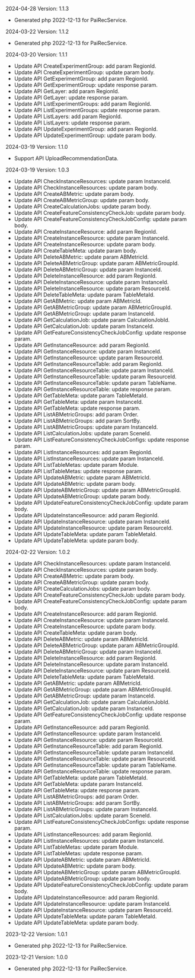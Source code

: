 2024-04-28 Version: 1.1.3
- Generated php 2022-12-13 for PaiRecService.

2024-03-22 Version: 1.1.2
- Generated php 2022-12-13 for PaiRecService.

2024-03-20 Version: 1.1.1
- Update API CreateExperimentGroup: add param RegionId.
- Update API CreateExperimentGroup: update param body.
- Update API GetExperimentGroup: add param RegionId.
- Update API GetExperimentGroup: update response param.
- Update API GetLayer: add param RegionId.
- Update API GetLayer: update response param.
- Update API ListExperimentGroups: add param RegionId.
- Update API ListExperimentGroups: update response param.
- Update API ListLayers: add param RegionId.
- Update API ListLayers: update response param.
- Update API UpdateExperimentGroup: add param RegionId.
- Update API UpdateExperimentGroup: update param body.


2024-03-19 Version: 1.1.0
- Support API UploadRecommendationData.


2024-03-19 Version: 1.0.3
- Update API CheckInstanceResources: update param InstanceId.
- Update API CheckInstanceResources: update param body.
- Update API CreateABMetric: update param body.
- Update API CreateABMetricGroup: update param body.
- Update API CreateCalculationJobs: update param body.
- Update API CreateFeatureConsistencyCheckJob: update param body.
- Update API CreateFeatureConsistencyCheckJobConfig: update param body.
- Update API CreateInstanceResource: add param RegionId.
- Update API CreateInstanceResource: update param InstanceId.
- Update API CreateInstanceResource: update param body.
- Update API CreateTableMeta: update param body.
- Update API DeleteABMetric: update param ABMetricId.
- Update API DeleteABMetricGroup: update param ABMetricGroupId.
- Update API DeleteABMetricGroup: update param InstanceId.
- Update API DeleteInstanceResource: add param RegionId.
- Update API DeleteInstanceResource: update param InstanceId.
- Update API DeleteInstanceResource: update param ResourceId.
- Update API DeleteTableMeta: update param TableMetaId.
- Update API GetABMetric: update param ABMetricId.
- Update API GetABMetricGroup: update param ABMetricGroupId.
- Update API GetABMetricGroup: update param InstanceId.
- Update API GetCalculationJob: update param CalculationJobId.
- Update API GetCalculationJob: update param InstanceId.
- Update API GetFeatureConsistencyCheckJobConfig: update response param.
- Update API GetInstanceResource: add param RegionId.
- Update API GetInstanceResource: update param InstanceId.
- Update API GetInstanceResource: update param ResourceId.
- Update API GetInstanceResourceTable: add param RegionId.
- Update API GetInstanceResourceTable: update param InstanceId.
- Update API GetInstanceResourceTable: update param ResourceId.
- Update API GetInstanceResourceTable: update param TableName.
- Update API GetInstanceResourceTable: update response param.
- Update API GetTableMeta: update param TableMetaId.
- Update API GetTableMeta: update param InstanceId.
- Update API GetTableMeta: update response param.
- Update API ListABMetricGroups: add param Order.
- Update API ListABMetricGroups: add param SortBy.
- Update API ListABMetricGroups: update param InstanceId.
- Update API ListCalculationJobs: update param SceneId.
- Update API ListFeatureConsistencyCheckJobConfigs: update response param.
- Update API ListInstanceResources: add param RegionId.
- Update API ListInstanceResources: update param InstanceId.
- Update API ListTableMetas: update param Module.
- Update API ListTableMetas: update response param.
- Update API UpdateABMetric: update param ABMetricId.
- Update API UpdateABMetric: update param body.
- Update API UpdateABMetricGroup: update param ABMetricGroupId.
- Update API UpdateABMetricGroup: update param body.
- Update API UpdateFeatureConsistencyCheckJobConfig: update param body.
- Update API UpdateInstanceResource: add param RegionId.
- Update API UpdateInstanceResource: update param InstanceId.
- Update API UpdateInstanceResource: update param ResourceId.
- Update API UpdateTableMeta: update param TableMetaId.
- Update API UpdateTableMeta: update param body.


2024-02-22 Version: 1.0.2
- Update API CheckInstanceResources: update param InstanceId.
- Update API CheckInstanceResources: update param body.
- Update API CreateABMetric: update param body.
- Update API CreateABMetricGroup: update param body.
- Update API CreateCalculationJobs: update param body.
- Update API CreateFeatureConsistencyCheckJob: update param body.
- Update API CreateFeatureConsistencyCheckJobConfig: update param body.
- Update API CreateInstanceResource: add param RegionId.
- Update API CreateInstanceResource: update param InstanceId.
- Update API CreateInstanceResource: update param body.
- Update API CreateTableMeta: update param body.
- Update API DeleteABMetric: update param ABMetricId.
- Update API DeleteABMetricGroup: update param ABMetricGroupId.
- Update API DeleteABMetricGroup: update param InstanceId.
- Update API DeleteInstanceResource: add param RegionId.
- Update API DeleteInstanceResource: update param InstanceId.
- Update API DeleteInstanceResource: update param ResourceId.
- Update API DeleteTableMeta: update param TableMetaId.
- Update API GetABMetric: update param ABMetricId.
- Update API GetABMetricGroup: update param ABMetricGroupId.
- Update API GetABMetricGroup: update param InstanceId.
- Update API GetCalculationJob: update param CalculationJobId.
- Update API GetCalculationJob: update param InstanceId.
- Update API GetFeatureConsistencyCheckJobConfig: update response param.
- Update API GetInstanceResource: add param RegionId.
- Update API GetInstanceResource: update param InstanceId.
- Update API GetInstanceResource: update param ResourceId.
- Update API GetInstanceResourceTable: add param RegionId.
- Update API GetInstanceResourceTable: update param InstanceId.
- Update API GetInstanceResourceTable: update param ResourceId.
- Update API GetInstanceResourceTable: update param TableName.
- Update API GetInstanceResourceTable: update response param.
- Update API GetTableMeta: update param TableMetaId.
- Update API GetTableMeta: update param InstanceId.
- Update API GetTableMeta: update response param.
- Update API ListABMetricGroups: add param Order.
- Update API ListABMetricGroups: add param SortBy.
- Update API ListABMetricGroups: update param InstanceId.
- Update API ListCalculationJobs: update param SceneId.
- Update API ListFeatureConsistencyCheckJobConfigs: update response param.
- Update API ListInstanceResources: add param RegionId.
- Update API ListInstanceResources: update param InstanceId.
- Update API ListTableMetas: update param Module.
- Update API ListTableMetas: update response param.
- Update API UpdateABMetric: update param ABMetricId.
- Update API UpdateABMetric: update param body.
- Update API UpdateABMetricGroup: update param ABMetricGroupId.
- Update API UpdateABMetricGroup: update param body.
- Update API UpdateFeatureConsistencyCheckJobConfig: update param body.
- Update API UpdateInstanceResource: add param RegionId.
- Update API UpdateInstanceResource: update param InstanceId.
- Update API UpdateInstanceResource: update param ResourceId.
- Update API UpdateTableMeta: update param TableMetaId.
- Update API UpdateTableMeta: update param body.


2023-12-22 Version: 1.0.1
- Generated php 2022-12-13 for PaiRecService.

2023-12-21 Version: 1.0.0
- Generated php 2022-12-13 for PaiRecService.

